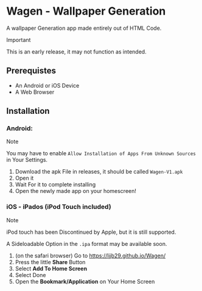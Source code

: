 # Wagen - Wallpaper Generation
A wallpaper Generation app made entirely out of HTML Code.
> [!IMPORTANT]
> This is an early release, it may not function as intended.

## Prerequistes
- An Android or iOS Device
- A Web Browser

## Installation
### Android:
> [!NOTE]
>  You may have to enable `Allow Installation of Apps From Unknown Sources` in Your Settings.
1. Download the apk File in releases, it should be called `Wagen-V1.apk`
2. Open it
3. Wait For it to complete installing
4. Open the newly made app on your homescreen!
### iOS - iPados (iPod Touch included)
> [!NOTE]
> iPod touch has been Discontinued by Apple, but it is still supported.
> 
> A Sideloadable Option in the `.ipa` format may be available soon.
1. (on the safari browser) Go to https://ljjb29.github.io/Wagen/
2. Press the little **Share** Button
3. Select **Add To Home Screen**
4. Select Done
5. Open the **Bookmark/Application** on Your Home Screen



